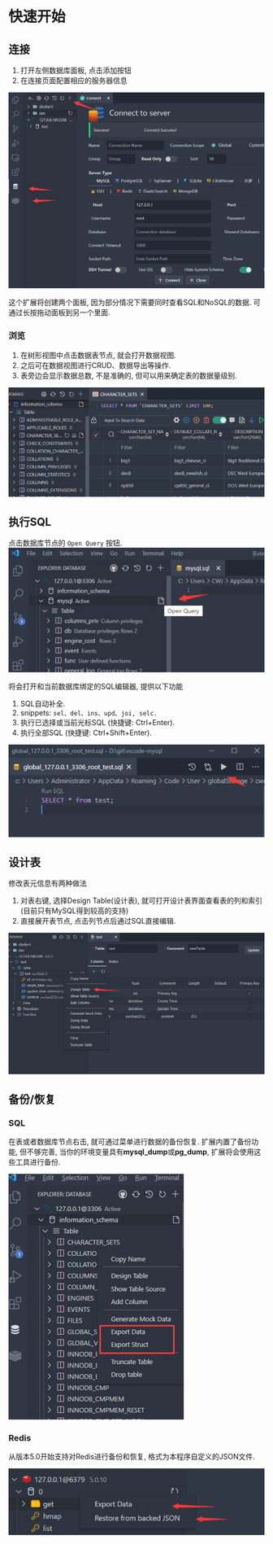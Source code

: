 # 快速开始

## 连接

1. 打开左侧数据库面板, 点击添加按钮
2. 在连接页面配置相应的服务器信息

![connection](../images/connection.jpg)

这个扩展将创建两个面板, 因为部分情况下需要同时查看SQL和NoSQL的数据. 可通过长按拖动面板到另一个里面.

### 浏览

1. 在树形视图中点击数据表节点, 就会打开数据视图.
2. 之后可在数据视图进行CRUD、数据导出等操作.
3. 表旁边会显示数据总数, 不是准确的, 但可以用来确定表的数据量级别.

![](../image/start/1649314813668.png)

## 执行SQL

点击数据库节点的 `Open Query` 按钮.![newquery](../images/newquery.jpg)

将会打开和当前数据库绑定的SQL编辑器, 提供以下功能

1. SQL自动补全.
2. snippets: `sel、del、ins、upd、joi, selc.`
3. 执行已选择或当前光标SQL (快捷键: Ctrl+Enter).
4. 执行全部SQL (快捷键: Ctrl+Shift+Enter).

![run](../images/run.jpg)

## 设计表

修改表元信息有两种做法

1. 对表右键, 选择Design Table(设计表), 就可打开设计表界面查看表的列和索引 (目前只有MySQL得到较高的支持)
2. 直接展开表节点, 点击列节点后通过SQL直接编辑.

![](../image/table/design.jpg)

## 备份/恢复

### SQL

在表或者数据库节点右击, 就可通过菜单进行数据的备份恢复. 扩展内置了备份功能, 但不够完善, 当你的环境变量具有**mysql_dump**或**pg_dump**, 扩展将会使用这些工具进行备份.

![bakcup](../images/Backup.jpg)

### Redis

从版本5.0开始支持对Redis进行备份和恢复, 格式为本程序自定义的JSON文件.

![](../image/database/redis-backup.png)
